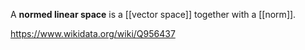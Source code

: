 A **normed linear space** is a [[vector space]] together with a [[norm]].

https://www.wikidata.org/wiki/Q956437